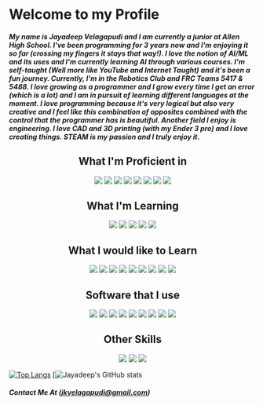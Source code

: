 <h1> Welcome to my Profile </h1>

<h5> My name is Jayadeep Velagapudi and I am currently a junior at Allen High School. I've been programming for 3 years now and I'm enjoying it so far (crossing my fingers it stays that way!). I love the notion of AI/ML and its uses and I'm currently learning AI through various courses. I'm self-taught (Well more like YouTube and Internet Taught) and it's been a fun journey. Currently, I'm in the Robotics Club and FRC Teams 5417 & 5488. I love growing as a programmer and I grow every time I get an error (which is a lot) and I am in pursuit of learning different languages at the moment. I love programming because it's very logical but also very creative and I feel like this combination of opposites combined with the control that the programmer has is beautiful. Another field I enjoy is engineering. I love CAD and 3D printing (with my Ender 3 pro) and I love creating things. STEAM is my passion and I truly enjoy it. </h5>

<h2 align="center"> What I'm Proficient in </h2>

<p align="center">
  <img src="https://img.shields.io/badge/Python-3776AB?style=for-the-badge&logo=python&logoColor=yellow" style=margin=6px />
  <img src="https://img.shields.io/badge/JavaScript-F7DF1E?style=for-the-badge&logo=javascript&logoColor=black" style=margin=6px />
  <img src="https://img.shields.io/badge/HTML5-E34F26?style=for-the-badge&logo=html5&logoColor=white" style=margin=6px />
  <img src="https://img.shields.io/badge/CSS3-1572B6?style=for-the-badge&logo=css3&logoColor=white" style=margin=6px />
  <img src="https://img.shields.io/badge/React_Native-20232A?style=for-the-badge&logo=react&logoColor=61DAFB" style=margin=6px />
  <img src="https://img.shields.io/badge/Node.js-43853D?style=for-the-badge&logo=node.js&logoColor=white" style=margin=6px />
  <img src="https://img.shields.io/badge/React-20232A?style=for-the-badge&logo=react&logoColor=61DAFB" style=margin=6px />
  <img src="https://img.shields.io/badge/Markdown-000000?style=for-the-badge&logo=markdown&logoColor=white" style=margin=6px />
</p>


<h2 align="center"> What I'm Learning </h2>

<p align="center">
  <img src="https://img.shields.io/badge/Rust-000000?style=for-the-badge&logo=rust&logoColor=white" style=margin=6px />
  <img src="https://img.shields.io/badge/Java-ED8B00?style=for-the-badge&logo=openjdk&logoColor=white" style=margin=6px />
  <img src="https://img.shields.io/badge/Shell_Script-121011?style=for-the-badge&logo=gnu-bash&logoColor=white" style=margin=6px />
  <img src="https://img.shields.io/badge/TensorFlow-FF6F00?style=for-the-badge&logo=tensorflow&logoColor=white" style=margin=6px />
  <img src="https://img.shields.io/badge/blender-%23F5792A.svg?style=for-the-badge&logo=blender&logoColor=white" style=margin=6px />
</p>

<h2 align="center"> What I would like to Learn </h2>

<p align="center">
  <img src="https://img.shields.io/badge/Ruby-CC342D?style=for-the-badge&logo=ruby&logoColor=white" style=margin=6px />
  <img src="https://img.shields.io/badge/Vue.js-35495E?style=for-the-badge&logo=vue.js&logoColor=4FC08D" style=margin=6px />
  <img src="https://img.shields.io/badge/AngularJS-E23237?style=for-the-badge&logo=angularjs&logoColor=white" style=margin=6px />
  <img src="https://img.shields.io/badge/Bootstrap-563D7C?style=for-the-badge&logo=bootstrap&logoColor=white" style=margin=6px />
  <img src="https://img.shields.io/badge/Angular-DD0031?style=for-the-badge&logo=angular&logoColor=white" style=margin=6px />
  <img src="https://img.shields.io/badge/Vue.js-35495E?style=for-the-badge&logo=vue.js&logoColor=4FC08D" style=margin=6px />
  <img src="https://img.shields.io/badge/C%2B%2B-00599C?style=for-the-badge&logo=c%2B%2B&logoColor=white" style=margin=6px />
  <img src="https://img.shields.io/badge/C%23-239120?style=for-the-badge&logo=c-sharp&logoColor=white" style=margin=6px />
  <img src="https://img.shields.io/badge/PHP-777BB4?style=for-the-badge&logo=php&logoColor=white" style=margin=6px />
</p>

<h2 align="center"> Software that I use </h2>
  
<p align="center">
  <img src="https://img.shields.io/badge/Visual_Studio_Code-0078D4?style=for-the-badge&logo=visual%20studio%20code&logoColor=white" style=margin=6px />
  <img src="https://img.shields.io/badge/Colab-F9AB00?style=for-the-badge&logo=googlecolab&color=525252" style=margin=6px />
  <img src="https://img.shields.io/badge/Android_Studio-3DDC84?style=for-the-badge&logo=android-studio&logoColor=white" />
  <img src="https://img.shields.io/badge/Gitpod-000000?style=for-the-badge&logo=gitpod&logoColor=#FFAE33" />
  <img src="https://img.shields.io/badge/windows%20terminal-4D4D4D?style=for-the-badge&logo=windows%20terminal&logoColor=white" />
  <img src="https://img.shields.io/badge/powershell-5391FE?style=for-the-badge&logo=powershell&logoColor=white" />
  <img src="https://img.shields.io/badge/Windows-0078D6?style=for-the-badge&logo=windows&logoColor=white" />
  <img src="https://img.shields.io/badge/Android-3DDC84?style=for-the-badge&logo=android&logoColor=white" />
  <img src ="https://img.shields.io/badge/iOS-000000?style=for-the-badge&logo=ios&logoColor=white" />
</p>

<h2 align="center"> Other Skills </h2>
  
<p align="center">
  <img src="https://img.shields.io/badge/Figma-F24E1E?style=for-the-badge&logo=figma&logoColor=white" style=margin=6px />
  <img src="https://img.shields.io/badge/Canva-%2300C4CC.svg?&style=for-the-badge&logo=Canva&logoColor=white" style=margin=6px />
  <img src="https://img.shields.io/badge/Git-F05032?style=for-the-badge&logo=git&logoColor=white" />
</p>

[![Top Langs](https://github-readme-stats.vercel.app/api/top-langs/?username=jkvelagapudi&theme=react&layout=donut)](https://github.com/jkvelagapudi/github-readme-stats)
[![Jayadeep's GitHub stats](https://github-readme-stats.vercel.app/api?username=jkvelagapudi&theme=react&show_icons=true)


##### Contact Me At (jkvelagapudi@gmail.com)

<!--
**Jkvelagapudi/Jkvelagapudi** is a ✨ _special_ ✨ repository because its `README.md` (this file) appears on your GitHub profile.

Here are some ideas to get you started:

- 🔭 I’m currently working on ...
- 🌱 I’m currently learning ...
- 👯 I’m looking to collaborate on ...
- 🤔 I’m looking for help with ...
- 💬 Ask me about ...
- 📫 How to reach me: ...
- 😄 Pronouns: ...
- ⚡ Fun fact: ...
-->
